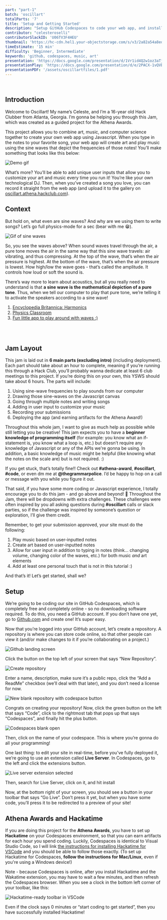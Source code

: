 ```yaml
---
part: "part-1"
batch: 'oscillart'
totalParts: '7'
title: 'Setup and Getting Started'
description: "Setup GitHub Codespaces to code your web app, and install Live Server and Hackatime"
contributor: "celesteroselli"
contributorSlackID: 'U06TV3F4HEU'
thumbnail: 'https://hc-cdn.hel1.your-objectstorage.com/s/v3/2a82a54a8edc96175f7f76897c65ad114866b5a9_screenshot_2025-06-08_at_12.20.55___pm.png'
timeEstimate: '15 min'
difficulty: 'Beginner, Intermediate'
keywords: 'github, codespaces, music, art'
presentation: 'https://docs.google.com/presentation/d/1Vr1id4Q2w1oz3aTjogHqKPceZ-94JW8d6SFVkeYbPZk/edit?usp=sharing'
presentationPlay: 'https://docs.google.com/presentation/d/e/2PACX-1vQVB77QMGHL9rb9U_GC1ZJDIOv42UWwoKfk7Il-cd0qo098dYOIQHNxJmFjCCeoTJ5mGYr5oAkkRqvR/pub?start=true&loop=false&delayms=30000'
presentationPDF: '/assets/oscillartfiles/1.pdf'
---
```

<br />

## Introduction

Welcome to Oscillart! My name’s Celeste, and I’m a 16-year old Hack Clubber from Atlanta, Georgia. I’m gonna be helping you through this Jam, which was created as a guided project for the Athena Awards.

This project allows you to combine art, music, and computer science together to create your own web app using Javascript. When you type in the notes to your favorite song, your web app will create art and play music using the sine waves that depict the frequencies of those notes! You’ll make something that looks like this below:

![Demo gif](https://hc-cdn.hel1.your-objectstorage.com/s/v3/290e71abdd7c64ea5e31b2a70ae02f5ed8027e27_demo__1_.gif)

What’s more? You’ll be able to add unique user inputs that allow you to customize your art and music every time you run it! You’re like your own technological DJ. Then, when you’ve created a song you love, you can record it straight from the web app (and upload it to the gallery on [oscillart.athena.hackclub.com](oscillart.athena.hackclub.com)).
<br />

## Context

But hold on, what even are sine waves? And why are we using them to write songs? Let’s go full physics-mode for a sec (bear with me 😁).

![Gif of sine waves](https://hc-cdn.hel1.your-objectstorage.com/s/v3/e3a1fb0f9f3c25f0a986f0d9a6631747d1cb7b05_gif.gif)

So, you see the waves above? When sound waves travel through the air, a pure tone moves the air in the same way that this sine wave travels: air vibrating, and thus compressing. At the top of the wave, that’s when the air pressure is highest. At the bottom of the wave, that’s when the air pressure is lowest. How high/low the wave goes - that’s called the amplitude. It controls how loud or soft the sound is.

There’s way more to learn about acoustics, but all you really need to understand is that **a sine wave is the mathematical depiction of a pure tone**. Thus, when we tell our computer to play that pure tone, we’re telling it to activate the speakers according to a sine wave!

<Dropdown title="Pssst: wanna know more about acoustics and harmonics? Check out these sites linked below:">

1. [Encyclopedia Britannica: Harmonics](https://www.britannica.com/science/harmonic)
2. [Physics Classroom](https://www.physicsclassroom.com/class/sound/lesson-4/fundamental-frequency-and-harmonics)
3. [Fun little app to play around with waves :)](https://musiclab.chromeexperiments.com/Harmonics/)

</Dropdown>
<br />
<br />

## Jam Layout

This jam is laid out in **6 main parts (excluding intro)** (including deployment). Each part should take about an hour to complete, meaning if you’re running this through a Hack Club, you’ll probably wanna dedicate at least 6 club meetings to this project. If you’re doing this on your own, this YSWS should take about 6 hours. The parts will include:

1. Using sine-wave frequencies to play sounds from our computer
2. Drawing those sine-waves on the Javascript canvas
3. Going through multiple notes and writing songs
4. Adding in user input to customize your music
5. Recording your submissions
6. Deploying the app (and earning artifacts for the Athena Award!)

Throughout this whole jam, I want to give as much help as possible while still letting you be creative! This jam expects you to have a **beginner knowledge of programming itself** (for example: you know what an if-statement is, you know what a loop is, etc.) but doesn’t require any knowledge of Javascript or any of the APIs we're gonna be using. In addition, a basic knowledge of music might be helpful (like knowing what the notes on the scale are) but is not required. :)

If you get stuck, that’s totally fine!! Check out **#athena-award**, **#oscillart**, **#code**, or even dm me at **@thegrammarpolice**. I’d be happy to hop on a call or message with you while you figure it out. 

That said, if you have some more coding or Javascript experience, I totally encourage you to do this jam - and go above and beyond! 🚀 Throughout the Jam, there will be dropdowns with extra challenges. These challenges were often inspired by you all asking questions during **#oscillart** calls or slack parties, so if the challenge was inspired by someone’s question or exploration, I’ll give them credit.

Remember, to get your submission approved, your site must do the following:
1. Play music based on user-inputted notes
2. Create art based on user-inputted notes
3. Allow for user input in addition to typing in notes (think… changing volume, changing color of the waves, etc.) for both music *and* art elements
4. Add at least one personal touch that is not in this tutorial :)

And that’s it! Let’s get started, shall we?
<br />

## Setup

We’re going to be coding our site in GitHub Codespaces, which is completely free and completely online - so no downloading software required. To do this, you need a GitHub account. If you don’t have one yet, go to [Github.com](https://github.com/) and create one! It’s super easy.

Now that you’re logged into your GitHub account, let’s create a repository. A repository is where you can store code online, so that other people can view it (and/or make changes to it if you’re collaborating on a project.)

![Github landing screen](https://hc-cdn.hel1.your-objectstorage.com/s/v3/beec85a11cf61f5b7817d0c8d7dd2a3bbb966bfa_screenshot_2025-06-06_at_11.51.12___am.png)

Click the button on the top left of your screen that says “New Repository”.

![Create repository](https://hc-cdn.hel1.your-objectstorage.com/s/v3/5a1eec76aa9e7289ec092df57a8110ddcc9129d5_screenshot_2025-06-06_at_11.51.50___am.png)

Enter a name, description, make sure it’s a public repo, click the “Add a ReadMe” checkbox (we’ll deal with that later), and you don’t need a license for now.

![New blank repository with codespace button](https://hc-cdn.hel1.your-objectstorage.com/s/v3/ce61ee5229467a67054a0891acc2439efe25fae9_screenshot_2025-06-06_at_11.52.24___am.png)

Congrats on creating your repository! Now, click the green button on the left that says “Code”, click to the rightmost tab that pops up that says “Codespaces”, and finally hit the plus button. 

![Codespaces blank open](https://hc-cdn.hel1.your-objectstorage.com/s/v3/17a5cf57a782ddb549bb6d65d9bd4a271081387d_screenshot_2025-06-06_at_11.52.56___am.png)

Then, click on the name of your codespace. This is where you’re gonna do all your programming!

One last thing: to edit your site in real-time, before you’ve fully deployed it, we’re going to use an extension called **Live Server**. In Codespaces, go to the left and click the extensions button.

![Live server extension selected](https://hc-cdn.hel1.your-objectstorage.com/s/v3/0430e210f2b91644e0dd63cd9331b629ce9db3fb_screenshot_2025-06-06_at_11.53.17___am.png)

Then, search for Live Server, click on it, and hit install

Now, at the bottom right of your screen, you should see a button in your toolbar that says “Go Live”. Don’t press it yet, but when you have some code, you’ll press it to be redirected to a preview of your site!
<br />

## Athena Awards and Hackatime

If you are doing this project for the **Athena Awards**, you have to set up **Hackatime** on your Codespaces environment, so that you can earn artifacts for each hour you spend coding. Luckily, Codespaces is identical to Visual Studio Code, so I will link [the instructions for installing Hackatime for VSCode](https://hackatime.hackclub.com/docs/editors/vs-code) and you should be able to follow those exactly. (To set up Hackatime for Codespaces, **follow the instructions for Mac/Linux**, even if you're using a Windows device!)

Note - because Codespaces is online, after you install Hackatime and the Wakatime extension, you may have to wait a few minutes, and then refresh the Codespaces browser. When you see a clock in the bottom left corner of your toolbar, like this:

![Hackatime-ready toolbar in VSCode](https://hc-cdn.hel1.your-objectstorage.com/s/v3/717164df1373f666887ed3faefb3df68b29f73a2_screenshot_2025-06-06_at_11.48.28___am.png)

Even if the clock says 0 minutes or “start coding to get started”, then you have successfully installed Hackatime!

<br />
